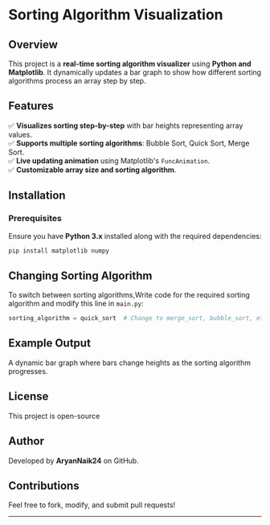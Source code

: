 # Sorting Algorithm Visualization

## Overview
This project is a **real-time sorting algorithm visualizer** using **Python and Matplotlib**. It dynamically updates a bar graph to show how different sorting algorithms process an array step by step.

## Features
✅ **Visualizes sorting step-by-step** with bar heights representing array values.  
✅ **Supports multiple sorting algorithms**: Bubble Sort, Quick Sort, Merge Sort.  
✅ **Live updating animation** using Matplotlib's `FuncAnimation`.  
✅ **Customizable array size and sorting algorithm**.

## Installation
### Prerequisites
Ensure you have **Python 3.x** installed along with the required dependencies:
```sh
pip install matplotlib numpy
```
## Changing Sorting Algorithm
To switch between sorting algorithms,Write code for the required sorting algorithm and modify this line in `main.py`:
```python
sorting_algorithm = quick_sort  # Change to merge_sort, bubble_sort, etc.
```

## Example Output
A dynamic bar graph where bars change heights as the sorting algorithm progresses.

## License
This project is open-source 

## Author
Developed by **AryanNaik24** on GitHub.

## Contributions
Feel free to fork, modify, and submit pull requests!

---


